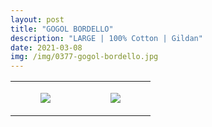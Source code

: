 ```yaml
---
layout: post
title: "GOGOL BORDELLO"
description: "LARGE | 100% Cotton | Gildan"
date: 2021-03-08
img: /img/0377-gogol-bordello.jpg
---
```




<table style="width:100%;"><tr><td style="vertical-align:top;">
      <figure class="tmblr-full" data-orig-height="2048" data-orig-width="1365" data-orig-src="https://concertshirts.netlify.app/shirts/0377/0377-01.jpg"><img src="https://64.media.tumblr.com/b00eb59f12d675e99ddbbc57a3202251/9edbda9283989e84-4d/s540x810/53531f9f3d344a193248893db56a2d10c091d2d2.jpg" data-orig-height="2048" data-orig-width="1365" data-orig-src="https://concertshirts.netlify.app/shirts/0377/0377-01.jpg"/></figure></td>
    <td style="vertical-align:top;">
      <figure class="tmblr-full" data-orig-height="2048" data-orig-width="1365" data-orig-src="https://concertshirts.netlify.app/shirts/0377/0377-02.jpg"><img src="https://64.media.tumblr.com/f92bdb46e902c4165551dc82a1510ca8/9edbda9283989e84-7d/s540x810/e13845bb91048a2713af87533a9049912fda09cf.jpg" data-orig-height="2048" data-orig-width="1365" data-orig-src="https://concertshirts.netlify.app/shirts/0377/0377-02.jpg"/></figure></td>
  </tr></table>
